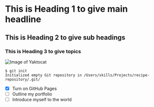 # This is Heading 1 to give main headline
## This is Heading 2 to give sub headings
### This is Heading 3 to give topics
![Image of Yaktocat](https://octodex.github.com/images/yaktocat.png)
```
$ git init
Initialized empty Git repository in /Users/skills/Projects/recipe-repository/.git/
```
- [x] Turn on GitHub Pages
- [ ] Outline my portfolio
- [ ] Introduce myself to the world
